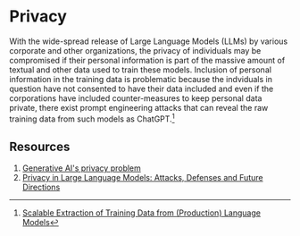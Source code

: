 # Privacy 
With the wide-spread release of Large Language Models (LLMs) by various corporate and 
other organizations, the privacy of individuals may be compromised if their personal 
information is part of the massive amount of textual and other data used to train 
these models. Inclusion of personal information in the training data is problematic 
because the indviduals in question have not consented to have their data included and
even if the corporations have included counter-measures to keep personal data private,
there exist prompt engineering attacks that can reveal the raw training data from such 
models as ChatGPT.[^3]   


## Resources
1. [Generative AI's privacy problem](https://www.axios.com/2024/03/14/generative-ai-privacy-problem-chatgpt-openai)
2. [Privacy in Large Language Models: Attacks, Defenses and Future Directions](https://arxiv.org/abs/2310.10383)
[^3]: [Scalable Extraction of Training Data from (Production) Language Models](https://arxiv.org/abs/2311.17035)
